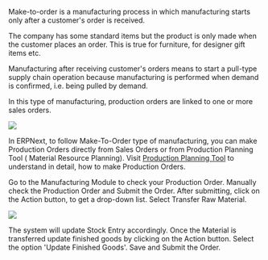 Make-to-order is a manufacturing process in which manufacturing starts only
after a customer's order is received.

The company has some standard items but the product is only made when the
customer places an order. This is true for furniture, for designer gift items
etc.

Manufacturing after receiving customer's orders means to start a pull-type
supply chain operation because manufacturing is performed when demand is
confirmed, i.e. being pulled by demand.

In this type of manufacturing, production orders are linked to one or more
sales orders.

  

![](assets/frappe_io/images/erpnext/Make-to-order.png)  

In ERPNext, to follow Make-To-Order type of manufacturing, you can make
Production Orders directly from Sales Orders or from Production Planning Tool
( Material Resource Planning).  Visit [Production Planning Tool](/apps/erpnext/user-guide/manufacturing/production-planning-tool) to understand in detail, how to make Production Orders.

Go to the Manufacturing Module to check your Production Order. Manually check
the Production Order and Submit the Order. After submitting, click on the
Action button, to get a drop-down list. Select Transfer Raw Material.

  

![](assets/frappe_io/images/erpnext/material-transfer-1.png)  

  

  

The system will update Stock Entry accordingly.  Once the Material is
transferred update finished goods by clicking on the Action button. Select the
option 'Update Finished Goods'. Save and Submit the Order.  

  

  

  

  

  

  

  

  

  


